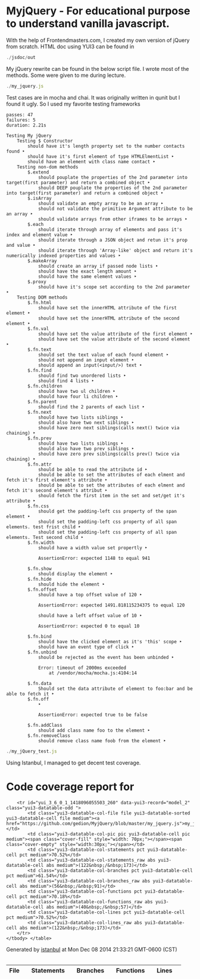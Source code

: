 MyjQuery - For educational purpose to understand vanilla javascript.
========
With the help of Frontendmasters.com, I created my own version of jQuery from scratch.
HTML doc using YUI3 can be found in
```javascript
./jsdoc/out
```

My jQuery rewrite can be found in the below script file. I wrote most of the methods. Some were given to me during lecture.
```javascript
./my_jquery.js
```
Test cases are in mocha and chai. It was originally written in qunit but I found it ugly. So I used my favorite testing frameworks


    passes: 47
    failures: 5
    duration: 2.21s

    Testing My jQuery
        Testing $ Constructor
            should have it's length property set to the number contacts found ‣
            should have it's first element of type HTMLElmentList ‣
            should have an element with class name contact ‣
        Testing non-dom methods
            $.extend
                should pouplate the properties of the 2nd parameter into target(first parameter) and return a combined object ‣
                should DEEP pouplate the properties of the 2nd parameter into target(first parameter) and return a combined object ‣
            $.isArray
                should validate an empty array to be an array ‣
                should not validate the primitive Argument attribute to be an array ‣
                should validate arrays from other iframes to be arrays ‣
            $.each
                should iterate through array of elements and pass it's index and element value ‣
                should iterate through a JSON object and retun it's prop and value ‣
                should iterate through 'Array-like' object and return it's numerically indexed properties and values ‣
            $.makeArray
                should create an array if passed node lists ‣
                should have the exact length amount ‣
                should have the same element values ‣
            $.proxy
                should have it's scope set according to the 2nd parameter ‣
        Testing DOM methods
            $.fn.html
                should have set the innerHTML attribute of the first element ‣
                should have set the innerHTML attribute of the second element ‣
            $.fn.val
                should have set the value attribute of the first element ‣
                should have set the value attribute of the second element ‣
            $.fn.text
                should set the text value of each found element ‣
                should not append an input element ‣
                should append an input(<input/>) text ‣
            $.fn.find
                should find two unordered lists ‣
                should find 4 lists ‣
            $.fn.children
                should have two ul children ‣
                should have four li children ‣
            $.fn.parent
                should find the 2 parents of each list ‣
            $.fn.next
                should have two lists siblings ‣
                should also have two next siblings ‣
                should have zero next siblings(calls next() twice via chaining) ‣
            $.fn.prev
                should have two lists siblings ‣
                should also have two prev siblings ‣
                should have zero prev siblings(calls prev() twice via chaining) ‣
            $.fn.attr
                should be able to read the attribute id ‣
                should be able to set the attributes of each elment and fetch it's first element's attribute ‣
                should be able to set the attributes of each elment and fetch it's second element's attribut ‣
                should fetch the first item in the set and set/get it's attribute ‣
            $.fn.css
                should get the padding-left css property of the span element ‣
                should set the padding-left css property of all span elements. test frist child ‣
                should set the padding-left css property of all span elements. Test second child ‣
            $.fn.width
                should have a width value set propertly ‣

                AssertionError: expected 1148 to equal 941

            $.fn.show
                should display the element ‣
            $.fn.hide
                should hide the element ‣
            $.fn.offset
                should have a top offset value of 120 ‣

                AssertionError: expected 1491.818115234375 to equal 120

                should have a left offset value of 10 ‣

                AssertionError: expected 0 to equal 10

            $.fn.bind
                should have the clicked element as it's 'this' scope ‣
                should have an event type of click ‣
            $.fn.unbind
                should be rejected as the event has been unbinded ‣

                Error: timeout of 2000ms exceeded
                    at /vendor/mocha/mocha.js:4104:14

            $.fn.data
                Should set the data attribute of element to foo:bar and be able to fetch it ‣
            $.fn.off
                ‣

                AssertionError: expected true to be false

            $.fn.addClass
                should add class name foo to the element ‣
            $.fn.removeClass
                should remove class name foob from the element ‣


```javascript
./my_jQuery_test.js
````
Using  Istanbul, I managed to get decent test coverage.

<div class="header medium">
	<h1>Code coverage report for <span class="entity" my_jquery.js</span></h1>
	<div class="path"></div>
	</div>
	<div class="body">
	<div class="coverage-summary">
	<div id="yui_3_6_0_1_1418096055503_61" class="yui3-widget yui3-datatable yui3-datatable-sortable">
	<div id="yui_3_6_0_1_1418096055503_63" class="yui3-datatable-content">
	<table cellspacing="0" class="yui3-datatable-table" id="yui_3_6_0_1_1418096055503_206">
	<colgroup id="yui_3_6_0_1_1418096055503_277">
	<col>
	<col>
	<col>
	<col>
	<col>
	<col>
	<col>
	<col>
	<col>
	<col>
	</colgroup>
	<thead class="yui3-datatable-columns" id="yui_3_6_0_1_1418096055503_209">
	<tr>
	<th id="yui_3_6_0_1_1418096055503_89" colspan="1" rowspan="1" class="yui3-datatable-header file yui3-datatable-sorted yui3-datatable-first-header yui3-datatable-col-file yui3-datatable-sortable-column" scope="col" data-yui3-col-id="file" aria-sort="ascending" title="Reverse sort by File" aria-labelledby="yui_3_6_0_1_1418096055503_89">
	<div class="yui3-datatable-sort-liner" tabindex="0">File<span class="yui3-datatable-sort-indicator"></span>
	</div>
	</th>
	<th id="yui_3_6_0_1_1418096055503_90" colspan="1" rowspan="1" class="yui3-datatable-header pic yui3-datatable-col-pic yui3-datatable-sortable-column" scope="col" data-yui3-col-id="pic" title="Sort by " aria-labelledby="yui_3_6_0_1_1418096055503_90">
	<div class="yui3-datatable-sort-liner" tabindex="0"> <span class="yui3-datatable-sort-indicator"></span>
	</div>
	</th>
	<th id="yui_3_6_0_1_1418096055503_91" colspan="1" rowspan="1" class="yui3-datatable-header pct yui3-datatable-col-statements yui3-datatable-sortable-column" scope="col" data-yui3-col-id="statements" title="Sort by Statements" aria-labelledby="yui_3_6_0_1_1418096055503_91">
	<div class="yui3-datatable-sort-liner" tabindex="0">Statements<span class="yui3-datatable-sort-indicator"></span>
	</div>
	</th>
	<th id="yui_3_6_0_1_1418096055503_92" colspan="1" rowspan="1" class="yui3-datatable-header abs yui3-datatable-col-statements_raw yui3-datatable-sortable-column" scope="col" data-yui3-col-id="statements_raw" title="Sort by " aria-labelledby="yui_3_6_0_1_1418096055503_92">
	<div class="yui3-datatable-sort-liner" tabindex="0"> <span class="yui3-datatable-sort-indicator"></span>
	</div>
	</th>
	<th id="yui_3_6_0_1_1418096055503_93" colspan="1" rowspan="1" class="yui3-datatable-header pct yui3-datatable-col-branches yui3-datatable-sortable-column" scope="col" data-yui3-col-id="branches" title="Sort by Branches" aria-labelledby="yui_3_6_0_1_1418096055503_93">
	<div class="yui3-datatable-sort-liner" tabindex="0">Branches<span class="yui3-datatable-sort-indicator"></span>
	</div>
	</th>
	<th id="yui_3_6_0_1_1418096055503_94" colspan="1" rowspan="1" class="yui3-datatable-header abs yui3-datatable-col-branches_raw yui3-datatable-sortable-column" scope="col" data-yui3-col-id="branches_raw" title="Sort by " aria-labelledby="yui_3_6_0_1_1418096055503_94">
	<div class="yui3-datatable-sort-liner" tabindex="0"> <span class="yui3-datatable-sort-indicator"></span>
	</div>
	</th>
	<th id="yui_3_6_0_1_1418096055503_95" colspan="1" rowspan="1" class="yui3-datatable-header pct yui3-datatable-col-functions yui3-datatable-sortable-column" scope="col" data-yui3-col-id="functions" title="Sort by Functions" aria-labelledby="yui_3_6_0_1_1418096055503_95">
	<div class="yui3-datatable-sort-liner" tabindex="0">
		Functions<span class="yui3-datatable-sort-indicator"></span>
	</div> </th> <th id="yui_3_6_0_1_1418096055503_96" colspan="1" rowspan="1" class="yui3-datatable-header abs yui3-datatable-col-functions_raw yui3-datatable-sortable-column" scope="col" data-yui3-col-id="functions_raw" title="Sort by " aria-labelledby="yui_3_6_0_1_1418096055503_96">
	<div class="yui3-datatable-sort-liner" tabindex="0">
		<span class="yui3-datatable-sort-indicator"></span>
	</div></th><th id="yui_3_6_0_1_1418096055503_97" colspan="1" rowspan="1" class="yui3-datatable-header pct yui3-datatable-col-lines yui3-datatable-sortable-column" scope="col" data-yui3-col-id="lines" title="Sort by Lines" aria-labelledby="yui_3_6_0_1_1418096055503_97">
	<div class="yui3-datatable-sort-liner" tabindex="0">
		Lines<span class="yui3-datatable-sort-indicator"></span>
	</div></th><th id="yui_3_6_0_1_1418096055503_98" colspan="1" rowspan="1" class="yui3-datatable-header abs yui3-datatable-col-lines_raw yui3-datatable-sortable-column" scope="col" data-yui3-col-id="lines_raw" title="Sort by " aria-labelledby="yui_3_6_0_1_1418096055503_98">
	<div class="yui3-datatable-sort-liner" tabindex="0">
		<span class="yui3-datatable-sort-indicator"></span>
	</div></th> </tr>
	</thead>
	<tbody class="yui3-datatable-data">
		
		<tr id="yui_3_6_0_1_1418096055503_260" data-yui3-record="model_2" class="yui3-datatable-odd ">
			<td class="yui3-datatable-col-file file yui3-datatable-sorted yui3-datatable-cell file medium"><a href="https://github.com/gedion/MyjQuery/blob/master/my_jquery.js">my_jquery.js</a></td>
			<td class="yui3-datatable-col-pic pic yui3-datatable-cell pic medium"><span class="cover-fill" style="width: 70px;"></span><span class="cover-empty" style="width:30px;"></span></td>
			<td class="yui3-datatable-col-statements pct yui3-datatable-cell pct medium">70.52%</td>
			<td class="yui3-datatable-col-statements_raw abs yui3-datatable-cell abs medium">(122&nbsp;/&nbsp;173)</td>
			<td class="yui3-datatable-col-branches pct yui3-datatable-cell pct medium">61.54%</td>
			<td class="yui3-datatable-col-branches_raw abs yui3-datatable-cell abs medium">(56&nbsp;/&nbsp;91)</td>
			<td class="yui3-datatable-col-functions pct yui3-datatable-cell pct medium">70.18%</td>
			<td class="yui3-datatable-col-functions_raw abs yui3-datatable-cell abs medium">(40&nbsp;/&nbsp;57)</td>
			<td class="yui3-datatable-col-lines pct yui3-datatable-cell pct medium">70.52%</td>
			<td class="yui3-datatable-col-lines_raw abs yui3-datatable-cell abs medium">(122&nbsp;/&nbsp;173)</td>
		</tr>
	</tbody> </table>
</div>
</div>
</div>
</div>
<div class="footer">
	<div class="meta">
		Generated by <a href="http://istanbul-js.org/" target="_blank">istanbul</a> at Mon Dec 08 2014 21:33:21 GMT-0600 (CST)
	</div>
</div>
<br />
